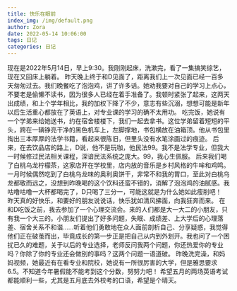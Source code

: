 ```yaml
---
title: 快乐在眼前
index_img: /img/default.png
author: Zora
date: 2022-05-14 10:06:00
tags: 日记
categories: 日记
---
```


现在是2022年5月14日，早上9:30。我刚刚起床，洗漱完，看了一集搞笑综艺，现在又回床上躺着。
昨天晚上终于和D见面了，距离我们上一次见面已经一百多天匆匆过去。我们晚餐吃了泡泡鸡，讲了许多话。她劝我要对自己的学习上点心，不要老是偷懒不读书，因为很多人已经在着手准备了。我顿时紧张了起来，这两天出成绩，和上个学年相比，我的加权下降了不少，意志有些沉溺，想想可能是新年以后生活重心都放在了英语上，对专业课的学习的确不太用功。
吃完饭，她说有一个学弟来给她送书，约在宿舍楼楼下，我们一起去拿书。这位学弟留着短短的平头，跨在一辆铮亮干净的黑色机车上，左脚撑地，书包横放在油箱顶。他从书包里掏出三本厚厚的法学书籍，看起来很陈旧，但里头没有水笔涂画过的痕迹。
后来，在去饮品店的路上，D说，他不是玩咖，他民法99。我不是法学专业，但我大一时候修过民法相关课程，深谙民法系统之庞大。99，我心生佩服。
后来我们喝了白桃乌龙柠檬茶，这家店开在学校里，店内放的音乐是乡村风格的牛哞和鸡鸣。一月时候偶然吃到了白桃乌龙味的奥利奥饼干，非常不和我的胃口，至此对白桃乌龙都敬而远之，没想到昨晚喝的这个饮料还蛮不错的，消解了泡泡鸡的油腻感。我咕噜咕噜一大杯都喝完了，D只喝了三分一，可能这就是为什么她如此瘦削吧！
昨天真的好快乐，和要好的朋友说说话，快乐犹如清风拂面，向我狂奔而来。
在和D吃饭之前，我去参加了一个心理交流会。来的人们都是大一大二的小朋友，只有我一个大三的。小朋友们提出了好多问题，失眠、成绩差、上大学后的心理落差、宿舍关系不和谐……听着他们勇敢地在众人面前剖析自己、分享疑惑，我觉得他们正在破茧而出，毕竟成长的第一步正是把自己从内到外划开。我也问了一个困扰已久的难题，关于以后的专业选择，老师反问我两个问题，你还热爱你的专业吗？你除了你的专业还会做别的事吗？这两个问题一语道破。
昨晚洗完澡，和妈妈视频，她最近有在看专业和院校，她说有一所很厉害的大学，但是雅思要求6.5。不知道今年暑假能不能考到这个分数，努努力吧！
希望五月的两场英语考试都能顺利一些，尤其是五月底去外校考的口语，希望是个晴天。
